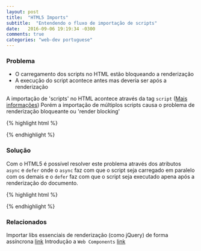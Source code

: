 ```yaml
---
layout: post
title:  "HTML5 Imports"
subtitle:  "Entendendo o fluxo de importação de scripts"
date:   2016-09-06 19:19:34 -0300
comments: true
categories: "web-dev portuguese"
---
```


### Problema
<ul>
<li>O carregamento dos scripts no HTML estão bloqueando a renderização</li>
<li>A execução do script acontece antes mas deveria ser após a renderização</li>
</ul>

A importação de 'scripts' no HTML acontece através da tag `script` ([Mais informações][mdn-script]) Porém a importação de múltiplos scripts causa o problema de renderização bloqueante ou 'render blocking'

{% highlight html %}
<script src="exemplo1.js"></script>
<script src="exemplo2.js"></script>
<script src="exemplo3.js"></script>
{% endhighlight %}

### Solução
Com o HTML5 é possível resolver este problema através dos atributos `async` e `defer` onde o `async` faz com que o script seja carregado em paralelo com os demais e o `defer` faz com que o script seja executado apena após a renderização do documento.

{% highlight html %}
<script async defer src="exemplo1.js"></script>
<script async defer src="exemplo2.js"></script>
<script async defer src="exemplo3.js"></script>
{% endhighlight %}

### Relacionados

Importar libs essenciais de renderização (como jQuery) de forma assíncrona [link][async-advanced]
Introdução a `Web Components` [link][web-components]

[mdn-script]: https://developer.mozilla.org/pt-BR/docs/Web/HTML/Element/script
[async-advanced]: https://varvy.com/pagespeed/critical-render-path.html
[web-components]: http://webcomponents.org/articles/introduction-to-html-imports/
